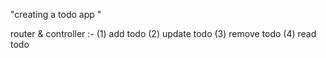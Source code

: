 "creating a todo app "


router & controller :- 
(1) add todo
(2) update todo
(3) remove todo
(4) read todo